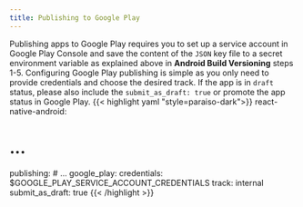 ```yaml
---
title: Publishing to Google Play
---
```


Publishing apps to Google Play requires you to set up a service account in Google Play Console and save the content of the `JSON` key file to a secret environment variable as explained above in **Android Build Versioning** steps 1-5.
Configuring Google Play publishing is simple as you only need to provide credentials and choose the desired track. If the app is in `draft` status, please also include the `submit_as_draft: true` or promote the app status in Google Play.
{{< highlight yaml "style=paraiso-dark">}}
react-native-android:
  # ... 
  publishing:
    # ...
    google_play:
      credentials: $GOOGLE_PLAY_SERVICE_ACCOUNT_CREDENTIALS
      track: internal
      submit_as_draft: true
{{< /highlight >}}
